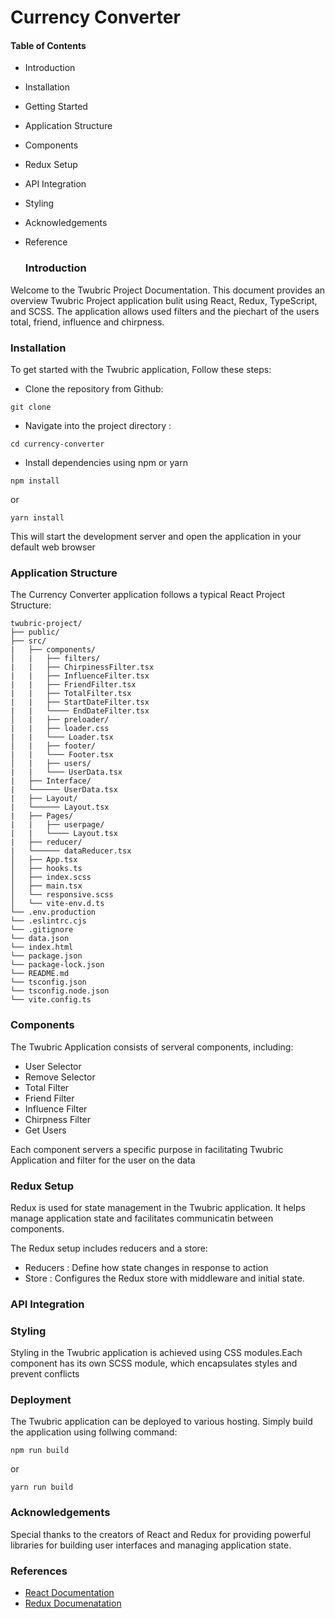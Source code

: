# Currency Converter


#### Table of Contents 
- Introduction
- Installation 
- Getting Started 
- Application Structure 
- Components
- Redux Setup
- API Integration
- Styling 
- Acknowledgements
- Reference

  ### Introduction

Welcome to the Twubric Project Documentation. This document provides an overview Twubric Project application bulit using React, Redux, TypeScript, and SCSS. The application allows used filters and the piechart of the users total, friend, influence and chirpness. 

### Installation 
To get started with the Twubric application, Follow these steps: 

- Clone the repository from Github: 
```
git clone 
```

- Navigate into the project directory :
```
cd currency-converter
````
- Install dependencies using npm or yarn
```
npm install 
```

or 
```
yarn install 
```

This will start the development server and open the application in your default web browser

### Application Structure
The Currency Converter application follows a typical React Project Structure: 
```
twubric-project/
├── public/
├── src/
|   ├── components/
│   |   ├── filters/
|   |   ├── ChirpinessFilter.tsx
|   |   ├── InfluenceFilter.tsx
|   |   ├── FriendFilter.tsx
|   |   ├── TotalFilter.tsx
|   |   ├── StartDateFilter.tsx
|   |   └──── EndDateFilter.tsx
│   |   ├── preloader/
|   |   ├── loader.css
|   |   └─── Loader.tsx
│   |   ├── footer/
|   |   └─── Footer.tsx
│   |   ├── users/
|   |   └─── UserData.tsx
|   ├── Interface/
|   └────── UserData.tsx
|   ├── Layout/
|   └────── Layout.tsx
|   ├── Pages/
|   |   ├── userpage/
|   |   └──── Layout.tsx
|   ├── reducer/
|   └────── dataReducer.tsx
│   ├── App.tsx
│   ├── hooks.ts
│   ├── index.scss
│   ├── main.tsx
│   └── responsive.scss
│   └── vite-env.d.ts
└── .env.production
└── .eslintrc.cjs
└── .gitignore
└── data.json
└── index.html
└── package.json
└── package-lock.json
└── README.md
└── tsconfig.json
└── tsconfig.node.json
└── vite.config.ts

```

### Components
The  Twubric Application consists of serveral components, including:
- User Selector 
- Remove Selector
- Total Filter
- Friend Filter
- Influence Filter
- Chirpness Filter
- Get Users

Each component servers a specific purpose in facilitating Twubric Application and filter for the user on the data


### Redux Setup 
Redux is used for state management in the Twubric application. It helps manage application state and facilitates communicatin between components.

The Redux setup includes reducers and a store:

- Reducers : Define how state changes in response to action
- Store : Configures the Redux store with middleware and initial state.

### API Integration


### Styling
Styling in the Twubric application is achieved using CSS modules.Each component has its own SCSS module, which encapsulates styles and prevent conflicts

### Deployment
The Twubric application can be deployed to various hosting. Simply build the application using follwing command:

```
npm run build
```
or 
```
yarn run build
```

### Acknowledgements
Special thanks to the creators of React and Redux for providing powerful libraries for building user interfaces and managing application state. 


### References 
- [React Documentation](https://legacy.reactjs.org/docs/getting-started.html)
- [Redux Documenatation](https://redux.js.org/tutorials/index)


